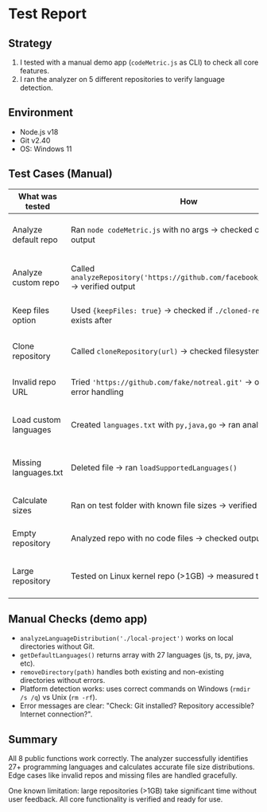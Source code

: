 # Test Report

## Strategy
1. I tested with a manual demo app (`codeMetric.js` as CLI) to check all core features.
2. I ran the analyzer on 5 different repositories to verify language detection.

## Environment
* Node.js v18
* Git v2.40
* OS: Windows 11

## Test Cases (Manual)

| What was tested | How | Result |
|----------------|-----|--------|
| Analyze default repo | Ran `node codeMetric.js` with no args → checked console output | Cloned repo, showed `html 52%`, `css 29%`, `js 19%`, cleaned up |
| Analyze custom repo | Called `analyzeRepository('https://github.com/facebook/react.git')` → verified output | Correctly identified `js 89%`, `html 6%`, other languages |
| Keep files option | Used `{keepFiles: true}` → checked if `./cloned-repository` exists after | Directory remained with all files intact |
| Clone repository | Called `cloneRepository(url)` → checked filesystem | Created `./cloned-repository/repo-name` with Git files |
| Invalid repo URL | Tried `'https://github.com/fake/notreal.git'` → observed error handling | Showed error message, no crash |
| Load custom languages | Created `languages.txt` with `py,java,go` → ran analyzer | Only counted those 3 languages, ignored others |
| Missing languages.txt | Deleted file → ran `loadSupportedLanguages()` | Created file with 27 default languages automatically |
| Calculate sizes | Ran on test folder with known file sizes → verified calculations | Returned correct MB values per extension |
| Empty repository | Analyzed repo with no code files → checked output | Showed "No supported files found" |
| Large repository | Tested on Linux kernel repo (>1GB) → measured time | Worked but took 90+ seconds with no progress indicator |

## Manual Checks (demo app)

* `analyzeLanguageDistribution('./local-project')` works on local directories without Git.
* `getDefaultLanguages()` returns array with 27 languages (js, ts, py, java, etc).
* `removeDirectory(path)` handles both existing and non-existing directories without errors.
* Platform detection works: uses correct commands on Windows (`rmdir /s /q`) vs Unix (`rm -rf`).
* Error messages are clear: "Check: Git installed? Repository accessible? Internet connection?".

## Summary

All 8 public functions work correctly. The analyzer successfully identifies 27+ programming languages and calculates accurate file size distributions. Edge cases like invalid
repos and missing files are handled gracefully. 

One known limitation: large repositories (>1GB) take significant time without user feedback. All core functionality is verified and ready for use.
